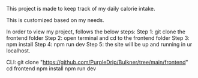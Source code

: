 This project is made to keep track of my daily calorie intake.

This is customized based on my needs.

In order to view my project, follows the below steps:
  Step 1: git clone the frontend folder
  Step 2: open terminal and cd to the frontend folder
  Step 3: npm install
  Step 4: npm run dev
  Step 5: the site will be up and running in ur localhost.


CLI:
  git clone "https://github.com/PurpleDrip/Bulkner/tree/main/frontend"
  cd frontend
  npm install 
  npm run dev
